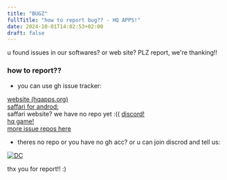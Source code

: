 ```yaml
---
title: "BUGZ"
fullTitle: "how to report bug?? - HQ APPS!"
date: 2024-10-01T14:02:53+02:00
draft: false
---
```


u found issues in our softwares? or web site? PLZ report, we're thanking!!

<h3> how to report?? </h3>

- you can use gh issue tracker:


[website (hqapps.org)](https://github.com/hq-apps/hqapps-website/issues)  
[saffari for androd:](https://github.com/hq-apps/saffari-for-androd/issues)  
saffari website? we have no repo yet :(( [discord!](/dc)  
[hq game!](https://github.com/hq-apps/games/issues)  
[more issue repos here](https://github.com/orgs/hq-apps/repositories)   


- theres no repo or you have no gh acc? or u can join discrod and tell us:

[![DC](/joinn.png)](/dc)

thx you for report!! :)

